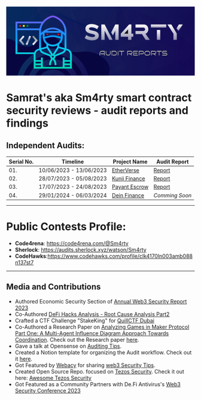 ![](assets/audit-report.png)

# Samrat's aka Sm4rty smart contract security reviews - audit reports and findings

## Independent Audits:

| Serial No. | Timeline | Project Name | Audit Report |
|-|-|-|-|
| 01.| 10/06/2023 - 13/06/2023 | [EtherVerse](https://www.etherverse.in/) | [Report](https://github.com/UNSNARL/audit-reports/blob/main/EtherVerse_SecurityAssessment_June2023.pdf) |
| 02.| 28/07/2023 - 05/08/2023 | [Kunji Finance](https://www.kunji.finance/) | [Report](https://github.com/UNSNARL/audit-reports/blob/main/Kunji_Finance_Security_Assessment.pdf) |
| 03.| 17/07/2023 - 24/08/2023 | [Payant Escrow](https://www.payant.io/) | [Report](https://github.com/UNSNARL/audit-reports/blob/main/Payant_Report.pdf) |
| 04.| 29/01/2024 - 06/03/2024 | [Dein Finance](https://dein.fi/) | *Comming Soon* |

---
# Public Contests Profile:
- **Code4rena**: https://code4rena.com/@Sm4rty
- **Sherlock**: https://audits.sherlock.xyz/watson/Sm4rty
- **CodeHawks**:https://www.codehawks.com/profile/clk4170ln003amb088n137st7

---

## Media and Contributions
  - Authored Economic Security Section of [Annual Web3 Security Report 2023](https://twitter.com/Sm4rty_/status/1742509722627170750?)
  - Co-Authored [DeFi Hacks Analysis - Root Cause Analysis Part2](https://web3sec.notion.site/c582b99cd7a84be48d972ca2126a2a1f?v=4671590619bd4b2ab16a15256e4fbba1)
  - Crafted a CTF Challenge "StakeKing" for [QuillCTF Dubai](https://twitter.com/Quill_Academy/status/1714519479760433469?s=20)
  - Co-Authored a Research Paper on [Analyzing Games in Maker Protocol Part One: A Multi-Agent Influence Diagram Approach Towards Coordination](https://twitter.com/Sm4rty_/status/1763536970029125964). Check out the Research paper [here](https://arxiv.org/abs/2402.15037).
  - Gave a talk at Opensense on [Auditing Tips](https://twitter.com/opensensepw/status/1703749320791543877).
  - Created a Notion template for organizing the Audit workflow. Check out it [here](https://sm4rty.notion.site/Audit-Workflow-f25e9a8b48d74f52a38396478a175829?pvs=4).
  - Got Featured by [Webacy](https://twitter.com/mywebacy/status/1682344864002764801) for sharing [web3 Security Tips](https://twitter.com/mywebacy/status/1682344867853217793).
  - Created Open Source Repo. focused on [Tezos Security](https://twitter.com/smudgechat/status/1671744108451201024?t=WR2LjWfWXJ9Mx9wN3uL7ww&s=08). Check it out here: [Awesome Tezos Security](https://github.com/Sm4rty-1/awesome-tezos-security)
  - Got Featured as a Community Partners with De.Fi Antivirus's [Web3 Security Conference 2023](https://twitter.com/De_FiSecurity/status/1708916121569534389?t=DJXBJ7dmcVU7EkHUNeqAeQ&s=08)
